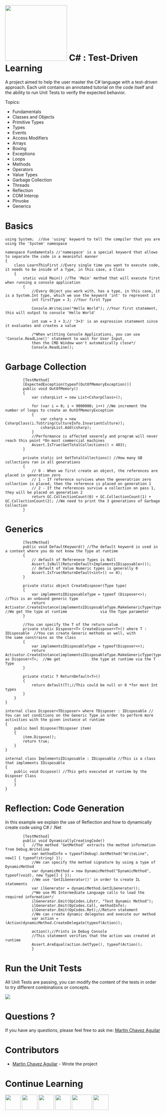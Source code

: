 <a name="README">[<img src="https://s3-us-west-2.amazonaws.com/testdrivenlearningbucket/csharp7.png"  width="200px" height="180px" />](https://github.com/MartinChavez/Learn-CSharp)</a>
C# : Test-Driven Learning
================

A project aimed to help the user master the C# language with a test-driven approach. Each unit contains an annotated tutorial on the code itself and the ability to run Unit Tests to verify the expected behavior.

Topics:

 - Fundamentals
 - Classes and Objects 
 - Primitive Types
 - Types
 - Events 
 - Access Modifiers
 - Arrays
 - Boxing
 - Exceptions
 - Loops
 - Methods
 - Operators
 - Value Types
 - Garbage Collection
 - Threads
 - Reflection
 - COM Interop
 - PInvoke
 - Generics
 
Basics
====================
```CSharp
using System;  //Use 'using' keyword to tell the compiler that you are using the 'System' namespace

namespace Fundamentals //'namespace' is a special keyword that allows to separate the code in a meaninful manner
{
    class LearnThisFirst //Every single time you want to execute code, it needs to be inside of a Type, in this case, a Class
    {
        static void Main() //The 'Main' method that will execute first when running a console application
        {
            //Every Object you work with, has a type, in this case, it is a System.Int type, which we use the keyword 'int' to represent it
            int firstType = 3; //Your first Type
            
            Console.WriteLine("Hello World"); //Your first statement, this will output to console 'Hello World'

            int sum = 3 + 3;// '3+3' is an expression statement since it evaluates and creates a value

            /*When writting Console Applications, you can use 'Console.ReadLine()' statement to wait for User Input,
            then the CMD Window won't automatically close*/
            Console.ReadLine();
```
Garbage Collection
====================
```CSharp
        [TestMethod]
        [ExpectedException(typeof(OutOfMemoryException))]
        public void OutOfMemory()
        {
            var csharpList = new List<CsharpClass>();

            for (var i = 0; i < 9000000; i++) //We increment the number of loops to create an OutOfMemoryException
            {
                var csharp = new CsharpClass(i.ToString(CultureInfo.InvariantCulture));
                csharpList.Add(csharp); 
            }
            //Performance is affected severely and program will never reach this point *On most commercial machines
            Assert.IsTrue(GetTotalCollections() < 403);
        }

        private static int GetTotalCollections() //How many GB collections ran in all generations
        {
            // 0 - When we first create an object, the references are placed in generation zero
            // 1 - If reference survives when the generatrion zero collection is placed, then the reference is placed on generation 1
            // 2 - If the references survive a collection on pass 1, they will be placed on generation 2
            return GC.CollectionCount(0) + GC.CollectionCount(1) + GC.CollectionCount(2); //We need to print the 3 generations of Garbage Collection
        }

```
Generics
====================
```CSharp
        [TestMethod]
        public void DefaultKeyword() //The default keyword is used in a context where you do not know the Type at runtime
        {
            // default of Referenece Types is Null
            Assert.IsNull(ReturnDefault<ImplementsIDisposable>());
            // default of Value Numeric types is generally 0
            Assert.IsTrue(ReturnDefault<int>() == 0);
        }

        private static object CreateDisposer(Type type)
        {
            var implementsIDisposableType = typeof (Disposer<>); //This is an unbound generic type
            return Activator.CreateInstance(implementsIDisposableType.MakeGenericType(type)); //We get the type at runtime               via the Type parameter
        }

        //You can specify the T of the return value
        private static Disposer<T> CreateDisposer<T>() where T : IDisposable  //You can create Generic methods as well, with         the same constrains as the class
        {
            var implementsIDisposableType = typeof(Disposer<>);
            return Activator.CreateInstance(implementsIDisposableType.MakeGenericType(typeof(T))) as Disposer<T>;  //We get              the type at runtime via the T Type
        }

        private static T ReturnDefault<T>()
        {
            return default(T);//This could be null or 0 *for most Int types
        }
    }
}

internal class Disposer<TDisposer> where TDisposer : IDisposable // You can set conditions on the Generic Type in order to perform more activities with the given instance at runtime
{
    public bool Dispose(TDisposer item)
    {
        item.Dispose();
        return true;
    }
}

internal class ImplementsIDisposable : IDisposable //This is a class that implements IDisposable
{
    public void Dispose() //This gets executed at runtime by the Disposer Class
    {
    }
}
```
Reflection: Code Generation
====================
In this example we explain the use of Reflection and how to dynamically create code using C# / .Net
```CSharp
        [TestMethod]
        public void DynamicallyCreatingCode()
        {   //The method ‘GetMethod’ extracts the method information from Debug.Writeline 
            var methodInfo = typeof(Debug).GetMethod("WriteLine", new[] { typeof(string) }); 
            //We can specify the method signature by using a type of DynamicMethod
            var dynamicMethod = new DynamicMethod("DynamicMethod", typeof(void), new Type[] { }); 
            //We use 'GetILGenerator()' in order to create IL statements
            var ilGenerator = dynamicMethod.GetILGenerator();
            /*We use MS Intermediate Language calls to load the required information*/
            ilGenerator.Emit(OpCodes.Ldstr, "Test Dynamic Method");
            ilGenerator.Emit(OpCodes.Call, methodInfo);
            ilGenerator.Emit(OpCodes.Ret);//Return statement
            //We can create dynamic delegates and execute our method
            var action = (Action)dynamicMethod.CreateDelegate(typeof(Action)); 

            action();//Prints in Debug Console
            //This statement verifies that the action was created at runtime
            Assert.AreEqual(action.GetType(), typeof(Action));
            }
```

Run the Unit Tests
====================
All Unit Tests are passing, you can modify the content of the tests in order to try different combinations or concepts.

<a name="README">[<img src="https://s3-us-west-2.amazonaws.com/testdrivenlearningbucket/PassingRunningTests.png" />](https://github.com/MartinChavez/Learn-CSharp)</a>


Questions ?
====================

If you have any questions, please feel free to ask me:
[Martin Chavez Aguilar](mailto:martin.chavez@live.com)

Contributors
====================

* [Martin Chavez Aguilar](http://martinchavezaguilar.com/) - Wrote the project

Continue Learning
====================
<a name="README">[<img src="https://camo.githubusercontent.com/eb464a60a4a47f8b600aa71bfbc6aff3fe5c5392/68747470733a2f2f7261772e6769746875622e636f6d2f766f6f646f6f74696b69676f642f6c6f676f2e6a732f6d61737465722f6a732e706e67" width="50px" height="50px" />](https://github.com/MartinChavez/Learn-Javascript)</a>
<a name="README">[<img src="https://pbs.twimg.com/profile_images/2149314222/square.png" width="50px" height="50px" />](https://github.com/MartinChavez/AngularJs-Basics)</a>
<a name="README">[<img src="https://s3-us-west-2.amazonaws.com/testdrivenlearningbucket/angularadvanced.png" width="50px" height="50px" />](https://github.com/MartinChavez/AngularJS-Advanced-Topics)</a>
<a name="README">[<img src="http://precision-software.com/wp-content/uploads/2014/04/jQurery.gif" width="50px" height="50px" />](https://github.com/MartinChavez/jQueryBasics)</a>
<a name="README">[<img src="https://s3-us-west-2.amazonaws.com/testdrivenlearningbucket/htmlcss.jpg" width="65px" height="50px" />](https://github.com/MartinChavez/HTML-CSS)</a>
<a name="README">[<img src="https://s3-us-west-2.amazonaws.com/testdrivenlearningbucket/htmlcssblack.jpg" width="50px" height="50px" />](https://github.com/MartinChavez/HTML-CSS-Advanced-Topics)</a>
